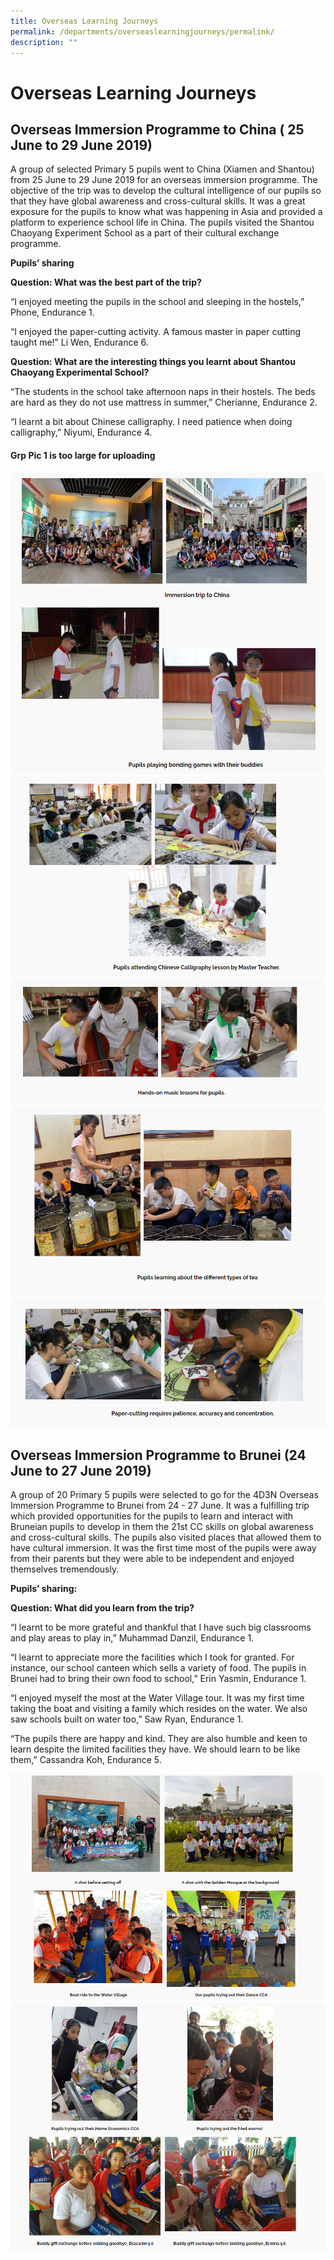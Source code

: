 ```yaml
---
title: Overseas Learning Journeys
permalink: /departments/overseaslearningjourneys/permalink/
description: ""
---
```

Overseas Learning Journeys
==========================

Overseas Immersion Programme to China ( 25 June to 29 June 2019)
----------------------------------------------------------------

  

A group of selected Primary 5 pupils went to China (Xiamen and Shantou) from 25 June to 29 June 2019 for an overseas immersion programme. The objective of the trip was to develop the cultural intelligence of our pupils so that they have global awareness and cross-cultural skills. It was a great exposure for the pupils to know what was happening in Asia and provided a platform to experience school life in China. The pupils visited the Shantou Chaoyang Experiment School as a part of their cultural exchange programme. 

  

  

**Pupils’ sharing**

**Question: What was the best part of the trip?** 

“I enjoyed meeting the pupils in the school and sleeping in the hostels,” Phone, Endurance 1.

  

“I enjoyed the paper-cutting activity. A famous master in paper cutting taught me!” Li Wen, Endurance 6. 

  

**Question: What are the interesting things you learnt about Shantou Chaoyang Experimental School?**

“The students in the school take afternoon naps in their hostels. The beds are hard as they do not use mattress in summer,” Cherianne, Endurance 2.    

“I learnt a bit about Chinese calligraphy. I need patience when doing calligraphy,” Niyumi, Endurance 4.

#### Grp Pic 1 is too large for uploading

![](/images/sch%20trip%202.png)![](/images/sch%20trip%203.png)![](/images/sch%20trip%204.png)![](/images/sch%20trip%205.png)![](/images/sch%20trip%206.png)

Overseas Immersion Programme to Brunei (24 June to 27 June 2019)
----------------------------------------------------------------

  

A group of 20 Primary 5 pupils were selected to go for the 4D3N Overseas Immersion Programme to Brunei from 24 - 27 June. It was a fulfilling trip which provided opportunities for the pupils to learn and interact with Bruneian pupils to develop in them the 21st CC skills on global awareness and cross-cultural skills. The pupils also visited places that allowed them to have cultural immersion. It was the first time most of the pupils were away from their parents but they were able to be independent and enjoyed themselves tremendously.

  

**Pupils’ sharing:** 

**Question: What did you learn from the trip?** 

“I learnt to be more grateful and thankful that I have such big classrooms and play areas to play in,” Muhammad Danzil, Endurance 1.

  

“I learnt to appreciate more the facilities which I took for granted. For instance, our school canteen which sells a variety of food. The pupils in Brunei had to bring their own food to school,” Erin Yasmin, Endurance 1. 

  

“I enjoyed myself the most at the Water Village tour. It was my first time taking the boat and visiting a family which resides on the water. We also saw schools built on water too,” Saw Ryan, Endurance 1.

  

“The pupils there are happy and kind. They are also humble and keen to learn despite the limited facilities they have. We should learn to be like them,” Cassandra Koh, Endurance 5.

![](/images/brunei%201.png)![](/images/brunei%202.png)